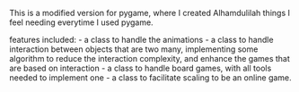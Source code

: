 

This is a modified version for pygame, where I created Alhamdulilah things I feel needing everytime I used pygame.

features included: 
    - a class to handle the animations
    - a class to handle interaction between objects that are two many, implementing some algorithm to reduce the interaction complexity, and enhance the games that are based on interaction 
    - a class to handle board games, with all tools needed to implement one
    - a class to facilitate scaling to be an online game.
